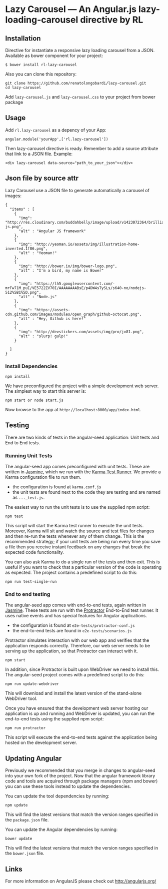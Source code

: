 # Lazy Carousel — An Angular.js lazy-loading-carousel directive by RL

## Installation

Directive for instantiate a responsive lazy loading carousel from a JSON. 
Available as bower component for your project:

```
$ bower install rl-lazy-carousel
```
Also you can clone this repository:

```
git clone https://github.com/renatolongobardi/lazy-carousel.git
cd lazy-carousel
```
Add `lazy-carousel.js` and `lazy-carousel.css` to your project from bower package

## Usage

Add `rl.lazy-carousel` as a depency of your App: 
```
angular.module('yourApp',['rl.lazy-carousel'])
```
Then lazy-carousel directive is ready. Remember to add a source attribute that link to a JSON file. Example:
```
<div lazy-carousel data-source="path_to_your_json"></div>
```

## Json file by source attr
Lazy Carousel use a JSON file to generate automatically a carousel of images:

```
{
  "items" : [
    {
      "img": "http://res.cloudinary.com/buddahbelly/image/upload/v1423072364/brilliantbritz/angular-js.png",
      "alt" : "Angular JS framework"
    },
    {
      "img": "http://yeoman.io/assets/img/illustration-home-inverted.1f86.png",
      "alt" : "Yeoman!"
    },
    {
      "img": "http://bower.io/img/bower-logo.png",
      "alt" : "I'm a bird, my name is Bower"
    },
    {
      "img": "https://lh5.googleusercontent.com/-mrFw71M_puI/VE5722ZV70I/AAAAAAAABsE/p4DW4sTySLs/s640-no/nodejs-512%5B1%5D.png",
      "alt" : "Node.js"
    },
    {
      "img": "https://assets-cdn.github.com/images/modules/open_graph/github-octocat.png",
      "alt" : "Hey, Github is here!"
    },
    {
      "img": "http://devstickers.com/assets/img/pro/jv81.png",
      "alt" : "slurp! gulp!"
    }
    
  ]
}
```



### Install Dependencies 

```
npm install
```

We have preconfigured the project with a simple development web server.  The simplest way to start
this server is:

```
npm start or node start.js
```

Now browse to the app at `http://localhost:8000/app/index.html`.



## Testing

There are two kinds of tests in the angular-seed application: Unit tests and End to End tests.

### Running Unit Tests

The angular-seed app comes preconfigured with unit tests. These are written in
[Jasmine][jasmine], which we run with the [Karma Test Runner][karma]. We provide a Karma
configuration file to run them.

* the configuration is found at `karma.conf.js`
* the unit tests are found next to the code they are testing and are named as `..._test.js`.

The easiest way to run the unit tests is to use the supplied npm script:

```
npm test
```

This script will start the Karma test runner to execute the unit tests. Moreover, Karma will sit and
watch the source and test files for changes and then re-run the tests whenever any of them change.
This is the recommended strategy; if your unit tests are being run every time you save a file then
you receive instant feedback on any changes that break the expected code functionality.

You can also ask Karma to do a single run of the tests and then exit.  This is useful if you want to
check that a particular version of the code is operating as expected.  The project contains a
predefined script to do this:

```
npm run test-single-run
```


### End to end testing

The angular-seed app comes with end-to-end tests, again written in [Jasmine][jasmine]. These tests
are run with the [Protractor][protractor] End-to-End test runner.  It uses native events and has
special features for Angular applications.

* the configuration is found at `e2e-tests/protractor-conf.js`
* the end-to-end tests are found in `e2e-tests/scenarios.js`

Protractor simulates interaction with our web app and verifies that the application responds
correctly. Therefore, our web server needs to be serving up the application, so that Protractor
can interact with it.

```
npm start
```

In addition, since Protractor is built upon WebDriver we need to install this.  The angular-seed
project comes with a predefined script to do this:

```
npm run update-webdriver
```

This will download and install the latest version of the stand-alone WebDriver tool.

Once you have ensured that the development web server hosting our application is up and running
and WebDriver is updated, you can run the end-to-end tests using the supplied npm script:

```
npm run protractor
```

This script will execute the end-to-end tests against the application being hosted on the
development server.


## Updating Angular

Previously we recommended that you merge in changes to angular-seed into your own fork of the project.
Now that the angular framework library code and tools are acquired through package managers (npm and
bower) you can use these tools instead to update the dependencies.

You can update the tool dependencies by running:

```
npm update
```

This will find the latest versions that match the version ranges specified in the `package.json` file.

You can update the Angular dependencies by running:

```
bower update
```

This will find the latest versions that match the version ranges specified in the `bower.json` file.

## Links

For more information on AngularJS please check out http://angularjs.org/

[git]: http://git-scm.com/
[bower]: http://bower.io
[npm]: https://www.npmjs.org/
[node]: http://nodejs.org
[protractor]: https://github.com/angular/protractor
[jasmine]: http://jasmine.github.io
[karma]: http://karma-runner.github.io
[travis]: https://travis-ci.org/
[http-server]: https://github.com/nodeapps/http-server
